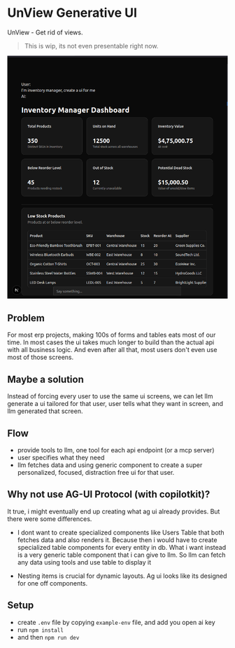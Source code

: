 # UnView Generative UI

UnView - Get rid of views.

> This is wip, its not even presentable right now. 

![Screenshot](screenshots/wip-dashboard-screenshot.png)

## Problem
For most erp projects, making 100s of forms and tables eats most of our time. In most cases the ui takes much longer to build than the actual api with all business logic. And even after all that, most users don't even use most of those screens.

## Maybe a solution
Instead of forcing every user to use the same ui screens, we can let llm generate a ui tailored for that user, user tells what they want in screen, and llm generated that screen.

## Flow
- provide tools to llm, one tool for each api endpoint (or a mcp server)
- user specifies what they need
- llm fetches data and using generic component to create a super personalized, focused, distraction free ui for that user.

## Why not use AG-UI Protocol (with copilotkit)?

It true, i might eventually end up creating what ag ui already provides. But there were some differences.

- I dont want to create specialized components like Users Table that both fetches data and also renders it. Because then i would have to create specialized table components for every entity in db. What i want instead is a very generic table component that i can give to llm. So llm can fetch any data using tools and use table to display it

- Nesting items is crucial for dynamic layouts. Ag ui looks like its designed for one off components.

## Setup
- create `.env` file by copying `example-env` file, and add you open ai key
- run `npm install`
- and then `npm run dev`